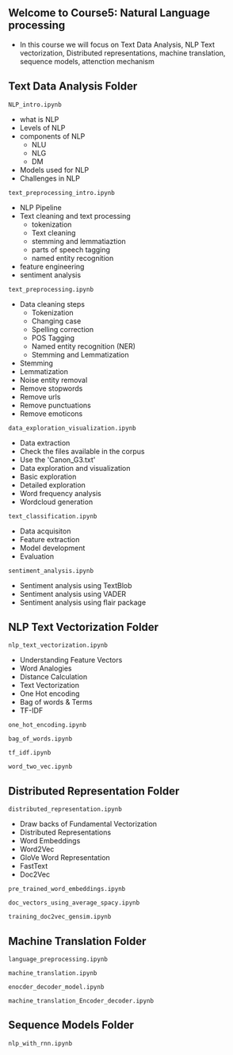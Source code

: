 ## Welcome to Course5: Natural Language processing 
- In this course we will focus on Text Data Analysis, NLP Text vectorization, Distributed representations, machine translation, sequence models, attenction mechanism

## Text Data Analysis Folder

`NLP_intro.ipynb`
- what is NLP
- Levels of NLP
- components of NLP
    - NLU
    - NLG
    - DM
- Models used for NLP
- Challenges in NLP

`text_preprocessing_intro.ipynb`
- NLP Pipeline
- Text cleaning and text processing
    - tokenization
    - Text cleaning
    - stemming and lemmatiaztion
    - parts of speech tagging
    - named entity recognition
- feature engineering
- sentiment analysis

`text_preprocessing.ipynb`
- Data cleaning steps
    - Tokenization
    - Changing case
    - Spelling correction
    - POS Tagging
    - Named entity recognition (NER)
    - Stemming and Lemmatization
- Stemming
- Lemmatization
- Noise entity removal
- Remove stopwords
- Remove urls
- Remove punctuations
- Remove emoticons

`data_exploration_visualization.ipynb`
- Data extraction
- Check the files available in the corpus
- Use the 'Canon_G3.txt'
- Data exploration and visualization
- Basic exploration
- Detailed exploration
- Word frequency analysis
- Wordcloud generation

`text_classification.ipynb`
- Data acquisiton
- Feature extraction
- Model development
- Evaluation

`sentiment_analysis.ipynb`
- Sentiment analysis using TextBlob
- Sentiment analysis using VADER
- Sentiment analysis using flair package

## NLP Text Vectorization Folder
`nlp_text_vectorization.ipynb`
- Understanding Feature Vectors
- Word Analogies
- Distance Calculation
- Text Vectorization
- One Hot encoding
- Bag of words & Terms
- TF-IDF

`one_hot_encoding.ipynb`
<!-- The goal is to implement one-hot encoding for text data representation. The notebook covers acquiring and cleaning data, generating a vocabulary, and creating a one-hot encoded matrix. It concludes with displaying the matrix, showcasing how categorical text data is transformed into numerical format for machine learning tasks. -->

`bag_of_words.ipynb`
<!-- The goal is to implement the Bag-of-Words model for text data representation. The notebook introduces the concept and demonstrates its implementation using scikit-learn's CountVectorizer to transform text into numerical vectors for machine learning applications. -->

`tf_idf.ipynb`
<!-- The goal is to demonstrate the TF-IDF (Term Frequency-Inverse Document Frequency) method for text representation. The notebook introduces the concept and shows how to use scikit-learn's TfidfVectorizer to convert text into weighted numerical vectors, emphasizing the importance of terms in a corpus. -->

`word_two_vec.ipynb`
<!--  The goal is to provide a comprehensive understanding of Word2Vec, covering its key concepts, architecture, and working principles, including CBOW and Skip-gram models. It explains training, vector representation, loss functions, benefits, applications, and limitations, followed by practical implementation. The code example demonstrates library imports, corpus tokenization, model training, extracting word vectors, finding similar words, and visualizing word embeddings.-->

## Distributed Representation Folder
`distributed_representation.ipynb`
- Draw backs of Fundamental Vectorization
- Distributed Representations
- Word Embeddings
- Word2Vec
- GloVe Word Representation
- FastText
- Doc2Vec

`pre_trained_word_embeddings.ipynb`
<!-- The objective here is to set up an environment, implement or load a model architecture, and then use a pre-trained embedding model for generating embeddings that can be applied to further tasks in NLP or machine learning applications. -->

`doc_vectors_using_average_spacy.ipynb`
<!-- The goal is to generate document vectors using SpaCy by processing text data and calculating average vector representations. The notebook demonstrates how to extract linguistic annotations and token-level vectors for further analysis. This approach enables efficient handling of text data for downstream NLP tasks. -->

`training_doc2vec_gensim.ipynb`
<!-- The goal is to implement paragraph vector models for text representation by preparing the data and leveraging two key approaches: Distributed Bag of Words (DBoW) and Distributed Memory (PV-DM). These methods capture semantic information to create meaningful paragraph embeddings for downstream NLP tasks. -->

## Machine Translation Folder

`language_preprocessing.ipynb`
<!-- The goal is to guide language preprocessing by covering essential steps like tokenization, sequencing, padding, and vocabulary indexing. The process includes text, sentence, and word tokenization, followed by converting text into sequences, adding padding for uniform input lengths, and building a vocabulary index. Example code and explanations make it practical for NLP applications. -->

`machine_translation.ipynb`
<!-- The goal is to build a machine translation pipeline by leveraging embeddings to translate an English dictionary to French. It involves loading necessary libraries and embeddings, working with embedding vectors, and using cosine similarity to measure semantic similarity. Additionally, gradient computation optimizes the transformation matrix for effective translation. -->

`enocder_decoder_model.ipynb`
<!-- The goal is to implement an encoder-decoder architecture for sentiment analysis using the IMDB dataset. The process includes importing libraries, preprocessing data, defining the model, preparing decoder inputs, fitting the model, and evaluating its performance. The conclusion summarizes the effectiveness of this architecture in sentiment analysis. -->

`machine_translation_Encoder_decoder.ipynb`
<!-- The goal is to implement a machine translation system using an encoder-decoder model. It involves preparing a suitable dataset, defining the model architecture, training it to translate between languages, and performing inference to generate translations. The conclusion summarizes the results and insights from the implementation. -->

## Sequence Models Folder

`nlp_with_rnn.ipynb`
<!-- The goal is to explore sequence models, starting with an overview of RNNs, their functioning, and limitations, followed by advanced architectures like LSTMs and bi-directional RNNs. The process includes building and training these models to handle sequential data effectively, concluding with key takeaways for practical understanding. -->